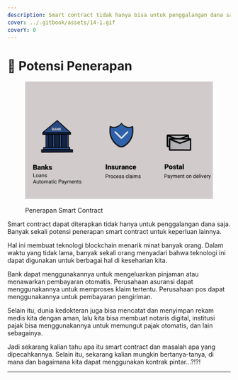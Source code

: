 ```yaml
---
description: Smart contract tidak hanya bisa untuk penggalangan dana saja...
cover: ../.gitbook/assets/14-1.gif
coverY: 0
---
```


# 📜 Potensi Penerapan

<figure><img src="../.gitbook/assets/26.gif" alt=""><figcaption><p>Penerapan Smart Contract</p></figcaption></figure>

Smart contract dapat diterapkan tidak hanya untuk penggalangan dana saja. Banyak sekali potensi penerapan smart contract untuk keperluan lainnya.

Hal ini membuat teknologi blockchain menarik minat banyak orang. Dalam waktu yang tidak lama, banyak sekali orang menyadari bahwa teknologi ini dapat digunakan untuk berbagai hal di keseharian kita.

Bank dapat menggunakannya untuk mengeluarkan pinjaman atau menawarkan pembayaran otomatis. Perusahaan asuransi dapat menggunakannya untuk memproses klaim tertentu. Perusahaan pos dapat menggunakannya untuk pembayaran pengiriman.

Selain itu, dunia kedokteran juga bisa mencatat dan menyimpan rekam medis kita dengan aman, lalu kita bisa membuat notaris digital, institusi pajak bisa menggunakannya untuk memungut pajak otomatis, dan lain sebagainya.

Jadi sekarang kalian tahu apa itu smart contract dan masalah apa yang dipecahkannya. Selain itu, sekarang kalian mungkin bertanya-tanya, di mana dan bagaimana kita dapat menggunakan kontrak pintar...?!?!

***
